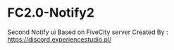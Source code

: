 # FC2.0-Notify2
Second Notify ui Based on FiveCity server Created By : https://discord.experiencestudio.pl/
